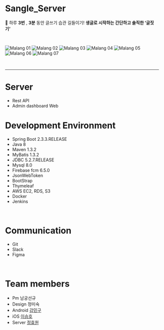 # Sangle_Server
🧠 하루 **3번** , **3분** 동안 글쓰기 습관 길들이기! **생글로 시작하는 간단하고 솔직한 ‘글짓기’**

<br>

![Malang 01](https://user-images.githubusercontent.com/58697091/102902696-ab13c880-44b2-11eb-8941-e796f4bd311f.png)
![Malang 02](https://user-images.githubusercontent.com/58697091/102902708-af3fe600-44b2-11eb-9e62-af31b0cc0bec.png)
![Malang 03](https://user-images.githubusercontent.com/58697091/102902711-afd87c80-44b2-11eb-9256-fb825eeca463.png)
![Malang 04](https://user-images.githubusercontent.com/58697091/102902714-b0711300-44b2-11eb-93c2-9e87cf86b6c7.png)
![Malang 05](https://user-images.githubusercontent.com/58697091/102902718-b109a980-44b2-11eb-9e12-72d7d5dd479e.png)
![Malang 06](https://user-images.githubusercontent.com/58697091/102902725-b1a24000-44b2-11eb-90b8-8e4cf5c083d0.png)
![Malang 07](https://user-images.githubusercontent.com/58697091/102902730-b23ad680-44b2-11eb-9843-e27db0cd5f2f.png)

<br>
<hr>

# Server
- Rest API
- Admin dashboard Web

# Development Environment
- Spring Boot 2.3.3.RELEASE
- Java 8
- Maven 1.3.2
- MyBatis 1.3.2
- JDBC 5.2.7.RELEASE
- Mysql 8.0
- Firebase fcm 6.5.0
- JsonWebToken
- BootStrap
- Thymeleaf
- AWS EC2, RDS, S3
- Docker
- Jenkins

<br>

# Communication
- Git
- Slack
- Figma

<br>

# Team members
- Pm 남궁선규
- Design 정미숙
- Android [강민구](https://github.com/kangmin1012)
- iOS [이승호](https://github.com/elesahich)
- Server [정효원](https://github.com/Jeong-Hyowon)
